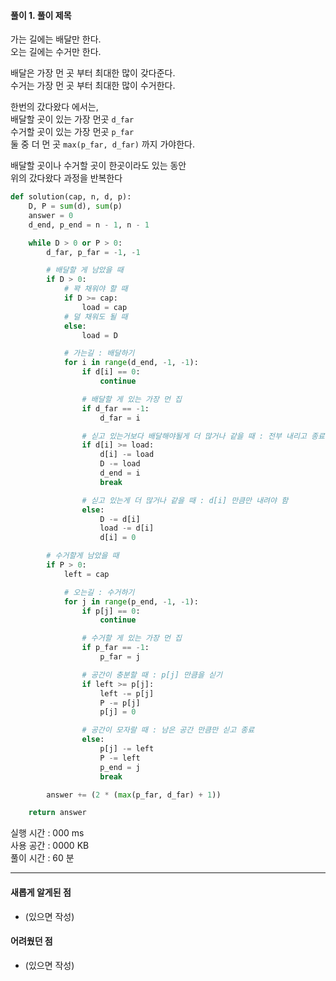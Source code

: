 #### 풀이 1. 풀이 제목

가는 길에는 배달만 한다.  
오는 길에는 수거만 한다.   

배달은 가장 먼 곳 부터 최대한 많이 갖다준다.  
수거는 가장 먼 곳 부터 최대한 많이 수거한다.  

한번의 갔다왔다 에서는,  
배달할 곳이 있는 가장 먼곳 `d_far`  
수거할 곳이 있는 가장 먼곳 `p_far`  
둘 중 더 먼 곳 `max(p_far, d_far)` 까지 가야한다.  

배달할 곳이나 수거할 곳이 한곳이라도 있는 동안  
위의 갔다왔다 과정을 반복한다


```python
def solution(cap, n, d, p):
    D, P = sum(d), sum(p)
    answer = 0
    d_end, p_end = n - 1, n - 1

    while D > 0 or P > 0:
        d_far, p_far = -1, -1

        # 배달할 게 남았을 때
        if D > 0:
            # 꽉 채워야 할 때
            if D >= cap:
                load = cap
            # 덜 채워도 될 때
            else:
                load = D

            # 가는길 : 배달하기
            for i in range(d_end, -1, -1):
                if d[i] == 0:
                    continue

                # 배달할 게 있는 가장 먼 집
                if d_far == -1:
                    d_far = i

                # 싣고 있는거보다 배달해야될게 더 많거나 같을 때 : 전부 내리고 종료
                if d[i] >= load:
                    d[i] -= load
                    D -= load
                    d_end = i
                    break

                # 싣고 있는게 더 많거나 같을 때 : d[i] 만큼만 내려야 함
                else:
                    D -= d[i]
                    load -= d[i]
                    d[i] = 0

        # 수거할게 남았을 때
        if P > 0:
            left = cap

            # 오는길 : 수거하기
            for j in range(p_end, -1, -1):
                if p[j] == 0:
                    continue

                # 수거할 게 있는 가장 먼 집
                if p_far == -1:
                    p_far = j

                # 공간이 충분할 때 : p[j] 만큼을 싣기
                if left >= p[j]:
                    left -= p[j]
                    P -= p[j]
                    p[j] = 0

                # 공간이 모자랄 때 : 남은 공간 만큼만 싣고 종료
                else:
                    p[j] -= left
                    P -= left
                    p_end = j
                    break

        answer += (2 * (max(p_far, d_far) + 1))

    return answer

```


실행 시간 : 000 ms    
사용 공간 : 0000 KB  
풀이 시간 : 60 분  

--- 

#### 새롭게 알게된 점
  + (있으면 작성)

#### 어려웠던 점
  + (있으면 작성)
  
